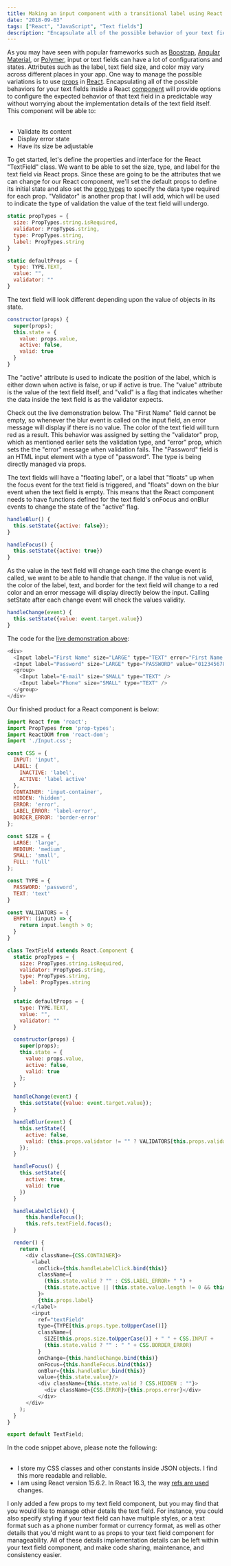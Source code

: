 ```yaml
---
title: Making an input component with a transitional label using React
date: "2018-09-03"
tags: ["React", "JavaScript", "Text fields"]
description: "Encapsulate all of the possible behavior of your text field in a React component."
---
```

<paragraph>
  As you may have seen with popular frameworks such as <a target="\_blank" href="https://getbootstrap.com/">Boostrap</a>,
  <a target="\_blank" href="https://material.angular.io/">Angular Material</a>, or <a target="\_blank" href="https://www.polymer-project.org/">Polymer</a>, input or text fields can have a lot of configurations and states. Attributes such as the label, text field size, and color may vary across different places in your app. One way to manage the possible variations is to use <a href="https://reactjs.org/docs/components-and-props.html" target="\_blank
  ">props</a> in <a target="\_blank" href="https://reactjs.org/">React</a>. Encapsulating all of the possible behaviors for your text fields inside a React <a href="https://reactjs.org/docs/components-and-props.html" target="\_blank
  ">component</a> will provide options to configure the expected behavior of that text field in a predictable way without worrying about the implementation details of the text field itself.
</paragraph>

<paragraph>
  <div>This component will be able to:</div>
  <br/>
  <ul>
    <li>Validate its content</li>
    <li>Display error state</li>
    <li>Have its size be adjustable</li>
  </ul>
</paragraph>

<paragraph>
  To get started, let's define the properties and interface for the React "TextField" class. We
  want to be able to set the size, type, and label for the text field via React props.
</paragraph>

<paragraph>
  Since these are going to be the attributes that we can change for our React component, we'll set the default props to define its initial state and also set the <a href="https://reactjs.org/docs/typechecking-with-proptypes.html" target="\_blank">prop types</a> to specify the data type required for each prop. "Validator" is another prop that I will add, which will be used to indicate the type of validation the value of the text field will undergo.
</paragraph>

<snippet>

  ```javascript
  static propTypes = {
    size: PropTypes.string.isRequired,
    validator: PropTypes.string,
    type: PropTypes.string,
    label: PropTypes.string
  }

  static defaultProps = {
    type: TYPE.TEXT,
    value: "",
    validator: ""
  }
  ```

</snippet>

<paragraph>
  The text field will look different depending upon the value of objects in its state.
</paragraph>

<snippet>

```javascript
constructor(props) {
  super(props);
  this.state = {
    value: props.value,
    active: false,
    valid: true
  }
}
```

</snippet>

<paragraph>
  The "active" attribute is used to indicate the position of the label, which is either down when active is false, or up if active is  true. The "value" attribute is the value of the text field itself, and "valid" is a flag that indicates whether the data inside the text field is as the validator expects.
</paragraph>

<paragraph id="demo">Check out the live demonstration below. The "First Name" field cannot be empty, so whenever the blur event is called on the input field, an error message will display if there is no value. The color of the text field will turn red as a result. This behavior was assigned by setting the "validator" prop, which as mentioned earlier sets the validation type, and "error" prop, which sets the the "error" message when validation fails. The "Password" field is an HTML input element with a type of "password". The type is being directly managed via props.</paragraph>

<snippet>

<paragraph className="layout-row layout-align-center-center">
  <form>
    <textfield label="First Name" size="LARGE" type="TEXT" error="First Name cannot be empty." validator="EMPTY"></textfield>
    <textfield label="Password" size="LARGE" type="PASSWORD" value="0123456789"></textfield>
    <group>
      <textfield label="E-mail" size="SMALL" type="TEXT"></textfield>
      <textfield label="Phone" size="SMALL" type="TEXT"></textfield>
    </group>
  </form>
</paragraph>

<paragraph>
  The text fields will have a "floating label", or a label that "floats" up when the focus event for the text field is
  triggered, and "floats" down on the blur event when the text field is empty. This means that the React component needs
  to have functions defined for the text field's onFocus and onBlur events to change the state of the "active" flag.
</paragraph>

<snippet>

```javascript
handleBlur() {
  this.setState({active: false});
}

handleFocus() {
  this.setState({active: true})
}
```

</snippet>

<paragraph>
  As the value in the text field will change each time the change event is called, we want to be able to handle that change. If the value is not valid,
  the color of the label, text, and border for the text field will change to a red color and an error message will display directly below the input. Calling
  setState after each change event will check the values validity.
</paragraph>

<snippet>

```javascript
handleChange(event) {
  this.setState({value: event.target.value})
}
```

</snippet>

<paragraph>The code for the <a href='#demo'>live demonstration above</a>:</paragraph>

<snippet>

```javascript
<div>
  <Input label="First Name" size="LARGE" type="TEXT" error="First Name cannot be empty." validator="EMPTY"/>
  <Input label="Password" size="LARGE" type="PASSWORD" value="0123456789" />
  <group>
    <Input label="E-mail" size="SMALL" type="TEXT" />
    <Input label="Phone" size="SMALL" type="TEXT" />
  </group>
</div>
```

</snippet>

<paragraph>Our finished product for a React component is below:</paragraph>

<snippet>

```javascript
import React from 'react';
import PropTypes from 'prop-types';
import ReactDOM from 'react-dom';
import './Input.css';

const CSS = {
  INPUT: 'input',
  LABEL: {
    INACTIVE: 'label',
    ACTIVE: 'label active'
  },
  CONTAINER: 'input-container',
  HIDDEN: 'hidden',
  ERROR: 'error',
  LABEL_ERROR: 'label-error',
  BORDER_ERROR: 'border-error'
};

const SIZE = {
  LARGE: 'large',
  MEDIUM: 'medium',
  SMALL: 'small',
  FULL: 'full'
};

const TYPE = {
  PASSWORD: 'password',
  TEXT: 'text'
}

const VALIDATORS = {
  EMPTY: (input) => {
    return input.length > 0;
  }
}

class TextField extends React.Component {
  static propTypes = {
    size: PropTypes.string.isRequired,
    validator: PropTypes.string,
    type: PropTypes.string,
    label: PropTypes.string
  }

  static defaultProps = {
    type: TYPE.TEXT,
    value: "",
    validator: ""
  }

  constructor(props) {
    super(props);
    this.state = {
      value: props.value,
      active: false,
      valid: true
    };
  }

  handleChange(event) {
    this.setState({value: event.target.value});
  }

  handleBlur(event) {
    this.setState({
      active: false,
      valid: (this.props.validator != "" ? VALIDATORS[this.props.validator](event.target.value) : true)
    });
  }

  handleFocus() {
    this.setState({
      active: true,
      valid: true
    })
  }

  handleLabelClick() {
      this.handleFocus();
      this.refs.textField.focus();
  }

  render() {
    return (
      <div className={CSS.CONTAINER}>
        <label
          onClick={this.handleLabelClick.bind(this)}
          className={
            (this.state.valid ? "" : CSS.LABEL_ERROR+ " ") +
            (this.state.active || (this.state.value.length != 0 && this.state.value != undefined) ? CSS.LABEL.ACTIVE : CSS.LABEL.INACTIVE)
          }>
          {this.props.label}
        </label>
        <input
          ref="textField"
          type={TYPE[this.props.type.toUpperCase()]}
          className={
            SIZE[this.props.size.toUpperCase()] + " " + CSS.INPUT +
            (this.state.valid ? "" : " " + CSS.BORDER_ERROR)
          }
          onChange={this.handleChange.bind(this)}
          onFocus={this.handleFocus.bind(this)}
          onBlur={this.handleBlur.bind(this)}
          value={this.state.value}/>
          <div className={this.state.valid ? CSS.HIDDEN : ""}>
            <div className={CSS.ERROR}>{this.props.error}</div>
          </div>
      </div>
    );
  }
}

export default TextField;

```

</snippet>

<paragraph>
  <div>In the code snippet above, please note the following:</div>
  <br/>
  <ul>
    <li>I store my CSS classes and other constants inside JSON objects. I find this more readable and reliable.</li>
    <li>I am using React version 15.6.2. In React 16.3, the way <a href="https://reactjs.org/docs/refs-and-the-dom.html" target="\_blank">refs are used</a> changes.</li>
  </ul>
</paragraph>

<paragraph>
   I only added a few props to my text field component, but you may find that you would like to manage other details the text field. For instance, you could also specify styling if your text field can have multiple styles, or a text format such as a phone number format or currency format, as well as other details that you'd might want to as props to your text field component for manageability. All of these details implementation details can be left within your text field component, and make code sharing, maintenance, and consistency easier.
</paragraph>
